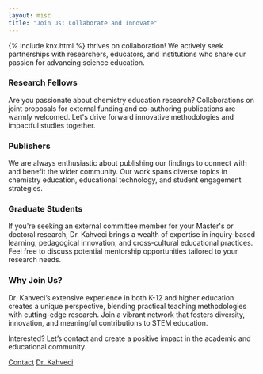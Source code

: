 ```yaml
---
layout: misc
title: "Join Us: Collaborate and Innovate"
---
```


<p>{% include knx.html %} thrives on collaboration! We actively seek partnerships with researchers, educators, and institutions who share our passion for advancing science education.
</p>

### Research Fellows
Are you passionate about chemistry education research? Collaborations on joint proposals for external funding and co-authoring publications are warmly welcomed. Let's drive forward innovative methodologies and impactful studies together.

### Publishers
We are always enthusiastic about publishing our findings to connect with and benefit the wider community. Our work spans diverse topics in chemistry education, educational technology, and student engagement strategies.

### Graduate Students
If you're seeking an external committee member for your Master's or doctoral research, Dr. Kahveci brings a wealth of expertise in inquiry-based learning, pedagogical innovation, and cross-cultural educational practices. Feel free to discuss potential mentorship opportunities tailored to your research needs.

### Why Join Us?
Dr. Kahveci’s extensive experience in both K-12 and higher education creates a unique perspective, blending practical teaching methodologies with cutting-edge research. Join a vibrant network that fosters diversity, innovation, and meaningful contributions to STEM education.

Interested? Let’s contact and create a positive impact in the academic and educational community.

<a href="/contact" class="btn btn-outline-primary"><i class="fas fa-envelope"></i> Contact</a>
<a href="/murat" class="btn btn-outline-secondary"><i class="fas fa-user-graduate"></i> Dr. Kahveci</a>
